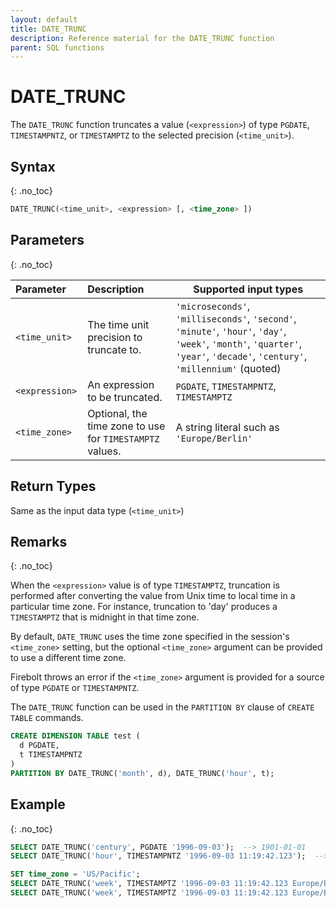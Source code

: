 ```yaml
---
layout: default
title: DATE_TRUNC
description: Reference material for the DATE_TRUNC function
parent: SQL functions
---
```


# DATE_TRUNC

The `DATE_TRUNC` function truncates a value (`<expression>`) of type `PGDATE`, `TIMESTAMPNTZ`, or `TIMESTAMPTZ` to the selected precision (`<time_unit>`).

## Syntax
{: .no_toc}

```sql
DATE_TRUNC(<time_unit>, <expression> [, <time_zone> ])
```

## Parameters
{: .no_toc}

| Parameter   | Description                                            | Supported input types                                            |
| :---------- | :----------------------------------------------------- | ---------------------------------------------------------------- |
| `<time_unit>` | The time unit precision to truncate to.                           | `'microseconds'`, `'milliseconds'`, `'second'`, `'minute'`, `'hour'`, `'day'`, `'week'`, `'month'`, `'quarter'`, `'year'`, `'decade'`, `'century'`, `'millennium'`  (quoted)               |
| `<expression> `   | An expression to be truncated.                      | `PGDATE`, `TIMESTAMPNTZ`, `TIMESTAMPTZ`                          |
| `<time_zone>` | Optional, the time zone to use for `TIMESTAMPTZ` values. | A string literal such as `'Europe/Berlin'`                      |

## Return Types

Same as the input data type (`<time_unit>`)

## Remarks
{: .no_toc}

When the `<expression>` value is of type `TIMESTAMPTZ`, truncation is performed after converting the value from Unix time to local time in a particular time zone. For instance, truncation to 'day' produces a `TIMESTAMPTZ` that is midnight in that time zone.

By default, `DATE_TRUNC` uses the time zone specified in the session's `<time_zone>` setting, but the optional `<time_zone>` argument can be provided to use a different time zone.

Firebolt throws an error if the `<time_zone>` argument is provided for a source of type `PGDATE` or `TIMESTAMPNTZ`.

The `DATE_TRUNC` function can be used in the `PARTITION BY` clause of `CREATE TABLE` commands.

```sql
CREATE DIMENSION TABLE test (
  d PGDATE,
  t TIMESTAMPNTZ
)
PARTITION BY DATE_TRUNC('month', d), DATE_TRUNC('hour', t);
```

## Example
{: .no_toc}

```sql
SELECT DATE_TRUNC('century', PGDATE '1996-09-03');  --> 1901-01-01
SELECT DATE_TRUNC('hour', TIMESTAMPNTZ '1996-09-03 11:19:42.123');  --> 1996-09-03 11:00:00

SET time_zone = 'US/Pacific';
SELECT DATE_TRUNC('week', TIMESTAMPTZ '1996-09-03 11:19:42.123 Europe/Berlin');  --> 1996-09-02 00:00:00-07
SELECT DATE_TRUNC('week', TIMESTAMPTZ '1996-09-03 11:19:42.123 Europe/Berlin', 'Europe/Berlin');  --> 1996-09-01 15:00:00-07
```

